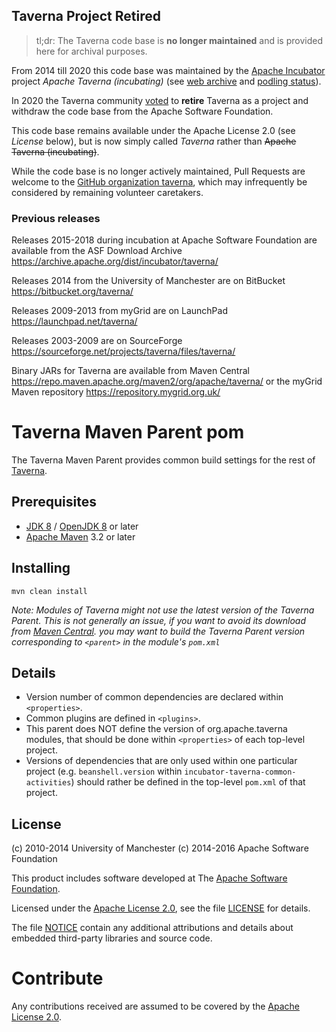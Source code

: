 ## Taverna Project Retired

> tl;dr: The Taverna code base is **no longer maintained** 
> and is provided here for archival purposes.

From 2014 till 2020 this code base was maintained by the 
[Apache Incubator](https://incubator.apache.org/) project _Apache Taverna (incubating)_
(see [web archive](https://web.archive.org/web/20200312133332/https://taverna.incubator.apache.org/)
and [podling status](https://incubator.apache.org/projects/taverna.html)).

In 2020 the Taverna community 
[voted](https://lists.apache.org/thread.html/r559e0dd047103414fbf48a6ce1bac2e17e67504c546300f2751c067c%40%3Cdev.taverna.apache.org%3E)
to **retire** Taverna as a project and withdraw the code base from the Apache Software Foundation. 

This code base remains available under the Apache License 2.0 
(see _License_ below), but is now simply called 
_Taverna_ rather than ~~Apache Taverna (incubating)~~.

While the code base is no longer actively maintained, 
Pull Requests are welcome to the 
[GitHub organization taverna](http://github.com/taverna/), 
which may infrequently be considered by remaining 
volunteer caretakers.


### Previous releases

Releases 2015-2018 during incubation at Apache Software Foundation
are available from the ASF Download Archive <https://archive.apache.org/dist/incubator/taverna/>

Releases 2014 from the University of Manchester are on BitBucket <https://bitbucket.org/taverna/>

Releases 2009-2013 from myGrid are on LaunchPad <https://launchpad.net/taverna/>

Releases 2003-2009 are on SourceForge <https://sourceforge.net/projects/taverna/files/taverna/>

Binary JARs for Taverna are available from 
Maven Central <https://repo.maven.apache.org/maven2/org/apache/taverna/>
or the myGrid Maven repository <https://repository.mygrid.org.uk/>


# Taverna Maven Parent pom

The Taverna Maven Parent provides common build settings for the rest of
[Taverna](https://web.archive.org/web/*/https://taverna.incubator.apache.org/code/).

## Prerequisites

- [JDK 8](http://www.oracle.com/technetwork/java/javase/downloads/) / [OpenJDK 8](http://openjdk.java.net/) or later
- [Apache Maven](https://maven.apache.org/download.cgi) 3.2 or later


## Installing

    mvn clean install

_Note: Modules of Taverna might not use the latest version of the Taverna
Parent. This is not generally an issue, if you want to avoid its download
from [Maven Central](http://central.maven.org/maven2/org/apache/taverna/).
you may want to build the Taverna Parent version corresponding to
`<parent>` in the module's `pom.xml`_


## Details

- Version number of common dependencies are declared within `<properties>`.
- Common plugins are defined in `<plugins>`.
- This parent does NOT define the version of org.apache.taverna modules, that should
be done within `<properties>` of each top-level project.
- Versions of dependencies that are only used within one particular project
(e.g. `beanshell.version` within `incubator-taverna-common-activities`)
should rather be defined in the top-level `pom.xml` of that project.



## License

(c) 2010-2014 University of Manchester
(c) 2014-2016 Apache Software Foundation

This product includes software developed at The
[Apache Software Foundation](http://www.apache.org/).

Licensed under the
[Apache License 2.0](https://www.apache.org/licenses/LICENSE-2.0), see the file
[LICENSE](LICENSE) for details.

The file [NOTICE](NOTICE) contain any additional attributions and
details about embedded third-party libraries and source code.


# Contribute

Any contributions received are assumed to be covered by the [Apache License
2.0](https://www.apache.org/licenses/LICENSE-2.0). 
